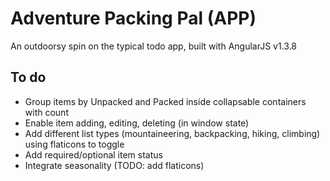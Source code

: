 # Adventure Packing Pal (APP)
An outdoorsy spin on the typical todo app, built with AngularJS v1.3.8

## To do
- Group items by Unpacked and Packed inside collapsable containers with count
- Enable item adding, editing, deleting (in window state)
- Add different list types (mountaineering, backpacking, hiking, climbing) using flaticons to toggle
- Add required/optional item status
- Integrate seasonality (TODO: add flaticons)
